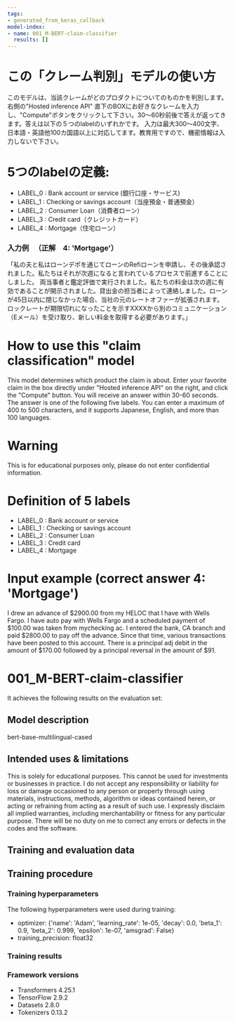 ```yaml
---
tags:
- generated_from_keras_callback
model-index:
- name: 001_M-BERT-claim-classifier
  results: []
---
```


<!-- This model card has been generated automatically according to the information Keras had access to. You should
probably proofread and complete it, then remove this comment. -->

# この「クレーム判別」モデルの使い方

このモデルは、当該クレームがどのプロダクトについてのものかを判別します。右側の"Hosted inference API" 直下のBOXにお好きなクレームを入力し、"Compute"ボタンをクリックして下さい。30〜60秒前後で答えが返ってきます。答えは以下の５つのlabelのいずれかです。
入力は最大300〜400文字、日本語・英語他100カ国語以上に対応してます。教育用ですので、機密情報は入力しないで下さい。

# 5つのlabelの定義:

- LABEL_0 : Bank account or service (銀行口座・サービス)
- LABEL_1 : Checking or savings account（当座預金・普通預金）
- LABEL_2 : Consumer Loan（消費者ローン）
- LABEL_3 : Credit card（クレジットカード）
- LABEL_4 : Mortgage（住宅ローン）

### 入力例 　（正解　4: 'Mortgage'）
「私の夫と私はローンデポを通じてローンのRefiローンを申請し、その後承認されました。私たちはそれが次週になると言われているプロセスで前進することにしました。 両当事者と鑑定評価で実行されました。私たちの料金は次の週に有効であることが開示されました。貸出金の担当者によって連絡しました。ローンが45日以内に閉じなかった場合、当社の元のレートオファーが拡張されます。ロックレートが期限切れになったことを示すXXXXから別のコミュニケーション（Eメール）を受け取り、新しい料金を取得する必要があります。」





# How to use this "claim classification" model

This model determines which product the claim is about. Enter your favorite claim in the box directly under "Hosted inference API" on the right, and click the "Compute" button. You will receive an answer within 30-60 seconds. The answer is one of the following five labels. You can enter a maximum of 400 to 500 characters, and it supports Japanese, English, and more than 100 languages.

# Warning 
This is for educational purposes only, please do not enter confidential information.


# Definition of 5 labels

- LABEL_0 : Bank account or service 
- LABEL_1 : Checking or savings account
- LABEL_2 : Consumer Loan
- LABEL_3 : Credit card
- LABEL_4 : Mortgage


# Input example (correct answer 4: 'Mortgage')

I drew an advance of $2900.00 from my HELOC that I have with Wells Fargo. I have auto pay with Wells Fargo and a scheduled payment of $100.00 was taken from mychecking ac. I entered the bank, CA branch and paid $2800.00 to pay off the advance. Since that time, various transactions have been posted to this account. There is a principal adj debit in the amount of $170.00 followed by a principal reversal in the amount of $91.


# 001_M-BERT-claim-classifier

It achieves the following results on the evaluation set:


## Model description

bert-base-multilingual-cased

## Intended uses & limitations

This is solely for educational purposes. This cannot be used for investments or businesses in practice.  I do not accept any responsibility or liability for loss or damage occasioned to any person or property through using materials, instructions, methods, algorithm or ideas contained herein, or acting or refraining from acting as a result of such use.  I expressly disclaim all implied warranties, including merchantability or fitness for any particular purpose. There will be no duty on me to correct any errors or defects in the codes and the software.

## Training and evaluation data

## Training procedure

### Training hyperparameters

The following hyperparameters were used during training:
- optimizer: {'name': 'Adam', 'learning_rate': 1e-05, 'decay': 0.0, 'beta_1': 0.9, 'beta_2': 0.999, 'epsilon': 1e-07, 'amsgrad': False}
- training_precision: float32

### Training results

### Framework versions

- Transformers 4.25.1
- TensorFlow 2.9.2
- Datasets 2.8.0
- Tokenizers 0.13.2
